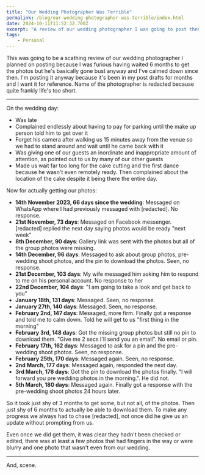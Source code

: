 ```yaml
---
title: "Our Wedding Photographer Was Terrible"
permalink: /blog/our-wedding-photographer-was-terrible/index.html
date: 2024-10-11T11:52:32.700Z
excerpt: "A review of our wedding photographer I was going to post then calmed down but here it is anyway with his name redacted"
tags:
    - Personal
---
```


This was going to be a scathing review of our wedding photographer I planned on posting because I was furious having waited 6 months to get the photos but he's basically gone bust anyway and I've calmed down since then. I'm posting it anyway because it's been in my post drafts for months and I want it for reference. Name of the photographer is redacted because quite frankly life's too short.

---

On the wedding day:

- Was late
- Complained endlessly about having to pay for parking until the make up person told him to get over it
- Forget his camera after walking us 15 minutes away from the venue so we had to stand around and wait until he came back with it
- Was giving one of our guests an inordinate and inappropriate amount of attention, as pointed out to us by many of our other guests
- Made us wait far too long for the cake cutting and the first dance because he wasn't even remotely ready. Then complained about the location of the cake despite it being there the entire day.

Now for actually getting our photos:

- **14th November 2023, 66 days since the wedding**: Messaged on WhatsApp where I had previously messaged with [redacted]. No response.
- **21st November, 73 days**: Messaged on Facebook messenger. [redacted] replied the next day saying photos would be ready "next week"
- **8th December, 90 days**: Gallery link was sent with the photos but all of the group photos were missing.
- **14th December, 96 days**: Messaged to ask about group photos, pre-wedding shoot photos, and the pin to download the photos. Seen, no response.
- **21st December, 103 days**: My wife messaged him asking him to respond to me on his personal account. No response to her
- **22nd December, 104 days**: "I am going to take a look and get back to you"
- **January 18th, 131 days**: Messaged. Seen, no response.
- **January 27th, 140 days**: Messaged. Seen, no response.
- **February 2nd, 147 days**: Messaged, more firm. Finally got a response and told me to calm down. Told he will get to us "first thing in the morning"
- **February 3rd, 148 days**: Got the missing group photos but still no pin to download them. "Give me 2 secs I'll send you an email". No email or pin.
- **February 17th, 162 days**: Messaged to ask for a pin and the pre-wedding shoot photos. Seen, no response.
- **February 25th, 170 days**: Messaged again. Seen, no response.
- **2nd March, 177 days**: Messaged again, responded the next day.
- **3rd March, 178 days**: Got the pin to download the photos finally. "I will forward you pre wedding photos in the morning.". He did not.
- **5th March, 180 days**: Messaged again. Finally got a response with the pre-wedding shoot photos 24 hours later.

So it took just shy of 3 months to get some, but not all, of the photos. Then just shy of 6 months to actually be able to download them. To make any progress we always had to chase [redacted], not once did he give us an update without prompting from us. 

Even once we did get them, it was clear they hadn't been checked or edited, there was at least a few photos that had fingers in the way or were blurry and one photo that wasn't even from our wedding.

---

And, scene.

